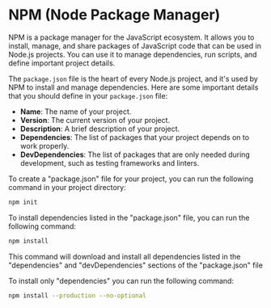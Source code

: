 # NPM (Node Package Manager)

NPM is a package manager for the JavaScript ecosystem. It allows you to install, manage, and share packages of JavaScript code that can be used in Node.js projects. You can use it to manage dependencies, run scripts, and define important project details.

The `package.json` file is the heart of every Node.js project, and it's used by NPM to install and manage dependencies. Here are some important details that you should define in your `package.json` file:

- **Name**: The name of your project.
- **Version**: The current version of your project.
- **Description**: A brief description of your project.
- **Dependencies**: The list of packages that your project depends on to work properly.
- **DevDependencies**: The list of packages that are only needed during development, such as testing frameworks and linters.

To create a "package.json" file for your project, you can run the following command in your project directory:

```Bash
npm init
```

To install dependencies listed in the "package.json" file, you can run the following command:

```Bash
npm install
```

This command will download and install all dependencies listed in the "dependencies" and "devDependencies" sections of the "package.json" file

To install only "dependencies" you can run the following command:

```Bash
npm install --production --no-optional
```
